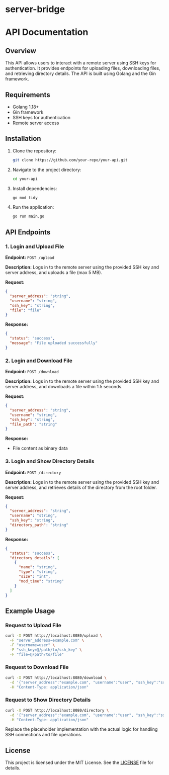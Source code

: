 # server-bridge

# API Documentation

## Overview

This API allows users to interact with a remote server using SSH keys for authentication. It provides endpoints for uploading files, downloading files, and retrieving directory details. The API is built using Golang and the Gin framework.

## Requirements

- Golang 1.18+
- Gin framework
- SSH keys for authentication
- Remote server access

## Installation

1. Clone the repository:
   ```bash
   git clone https://github.com/your-repo/your-api.git
   ```
2. Navigate to the project directory:
   ```bash
   cd your-api
   ```
3. Install dependencies:
   ```bash
   go mod tidy
   ```
4. Run the application:
   ```bash
   go run main.go
   ```

## API Endpoints

### 1. Login and Upload File

**Endpoint:** `POST /upload`

**Description:** Logs in to the remote server using the provided SSH key and server address, and uploads a file (max 5 MB).

**Request:**
```json
{
  "server_address": "string",
  "username": "string",
  "ssh_key": "string",
  "file": "file"
}
```

**Response:**
```json
{
  "status": "success",
  "message": "File uploaded successfully"
}
```

### 2. Login and Download File

**Endpoint:** `POST /download`

**Description:** Logs in to the remote server using the provided SSH key and server address, and downloads a file within 1.5 seconds.

**Request:**
```json
{
  "server_address": "string",
  "username": "string",
  "ssh_key": "string",
  "file_path": "string"
}
```

**Response:**
- File content as binary data

### 3. Login and Show Directory Details

**Endpoint:** `POST /directory`

**Description:** Logs in to the remote server using the provided SSH key and server address, and retrieves details of the directory from the root folder.

**Request:**
```json
{
  "server_address": "string",
  "username": "string",
  "ssh_key": "string",
  "directory_path": "string"
}
```

**Response:**
```json
{
  "status": "success",
  "directory_details": [
    {
      "name": "string",
      "type": "string",
      "size": "int",
      "mod_time": "string"
    }
  ]
}
```

## Example Usage

### Request to Upload File
```bash
curl -X POST http://localhost:8080/upload \
  -F "server_address=example.com" \
  -F "username=user" \
  -F "ssh_key=@/path/to/ssh_key" \
  -F "file=@/path/to/file"
```

### Request to Download File
```bash
curl -X POST http://localhost:8080/download \
  -d '{"server_address":"example.com", "username":"user", "ssh_key":"ssh_key_content", "file_path":"/path/to/file"}' \
  -H "Content-Type: application/json"
```

### Request to Show Directory Details
```bash
curl -X POST http://localhost:8080/directory \
  -d '{"server_address":"example.com", "username":"user", "ssh_key":"ssh_key_content", "directory_path":"/path/to/directory"}' \
  -H "Content-Type: application/json"
```

Replace the placeholder implementation with the actual logic for handling SSH connections and file operations.

## License

This project is licensed under the MIT License. See the [LICENSE](LICENSE) file for details.
